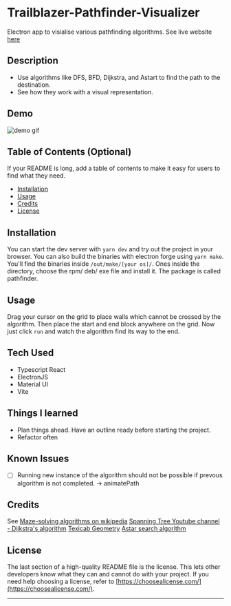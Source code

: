 
# Trailblazer-Pathfinder-Visualizer

Electron app to visialise various pathfinding algorithms. See live website [here](https://tranquil-cat-414e66.netlify.app/)

## Description

- Use algorithms like DFS, BFD, Dijkstra, and Astart to find the path to the destination.
- See how they work with a visual representation.

## Demo

![demo gif](./public/trailblazer.gif)

## Table of Contents (Optional)

If your README is long, add a table of contents to make it easy for users to find what they need.

- [Installation](#installation)
- [Usage](#usage)
- [Credits](#credits)
- [License](#license)

## Installation

You can start the dev server with `yarn dev` and try out the project in your browser. You can also build the binaries with electron forge using `yarn make`. You'll find the binaries inside `/out/make/[your os]/`. Ones inside the directory, choose the rpm/ deb/ exe file and install it. The package is called pathfinder.

## Usage

Drag your cursor on the grid to place walls which cannot be crossed by the algorithm. Then place the start and end block anywhere on the grid. Now just click `run` and watch the algorithm find its way to the end.

## Tech Used

- Typescript React
- ElectronJS
- Material UI
- Vite


## Things I learned

- Plan things ahead. Have an outline ready before starting the project.
- Refactor often

## Known Issues

- [ ] Running new instance of the algorithm should not be possible if prevous algorithm is not completed. -> animatePath

## Credits

See [Maze-solving algorithms on wikipedia](https://en.wikipedia.org/wiki/Maze-solving_algorithm)
[Spanning Tree Youtube channel - Dijkstra's algorithm](https://www.youtube.com/watch?v=EFg3u_E6eHU)
[Texicab Geometry](https://en.wikipedia.org/wiki/Taxicab_geometry)
[Astar search algorithm](https://briangrinstead.com/blog/astar-search-algorithm-in-javascript/)

## License

The last section of a high-quality README file is the license. This lets other developers know what they can and cannot do with your project. If you need help choosing a license, refer to [https://choosealicense.com/](https://choosealicense.com/).

---
